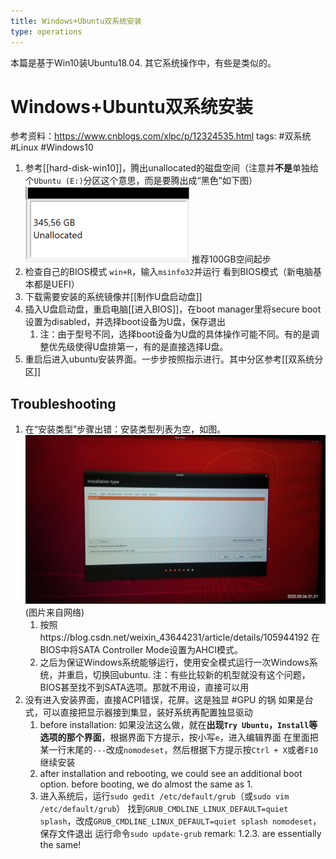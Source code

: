 ```yaml
---
title: Windows+Ubuntu双系统安装
type: operations
---
```


本篇是基于Win10装Ubuntu18.04. 其它系统操作中，有些是类似的。
# Windows+Ubuntu双系统安装

参考资料：https://www.cnblogs.com/xlpc/p/12324535.html
tags: #双系统 #Linux #Windows10

1. 参考[[hard-disk-win10]]，腾出unallocated的磁盘空间（注意并**不是**单独给个`Ubuntu (E:)`分区这个意思，而是要腾出成“黑色”如下图）
![](dual-boot/unallocated.png)
推荐100GB空间起步
2. 检查自己的BIOS模式
   `win+R`，输入`msinfo32`并运行
   看到BIOS模式（新电脑基本都是UEFI）
3. 下载需要安装的系统镜像并[[制作U盘启动盘]]
4. 插入U盘启动盘，重启电脑[[进入BIOS]]，在boot manager里将secure boot设置为disabled，并选择boot设备为U盘，保存退出
   1. 注：由于型号不同，选择boot设备为U盘的具体操作可能不同。有的是调整优先级使得U盘排第一，有的是直接选择U盘。
5. 重启后进入ubuntu安装界面。一步步按照指示进行。其中分区参考[[双系统分区]]
## Troubleshooting
1. 在“安装类型”步骤出错：安装类型列表为空，如图。
   ![](./dual-boot/installation-type.jpg)(图片来自网络)
   1. 按照https://blog.csdn.net/weixin_43644231/article/details/105944192
在BIOS中将SATA Controller Mode设置为AHCI模式。
   2. 之后为保证Windows系统能够运行，使用安全模式运行一次Windows系统，并重启，切换回ubuntu.
注：有些比较新的机型就没有这个问题，BIOS甚至找不到SATA选项。那就不用设，直接可以用
2. 没有进入安装界面，直接ACPI错误，花屏。这是独显 #GPU 的锅
   如果是台式，可以直接把显示器接到集显，装好系统再配置独显驱动
   1. before installation:
      如果没法这么做，就在**出现`Try Ubuntu`，`Install`等选项的那个界面**，根据界面下方提示，按小写`e`，进入编辑界面
      在里面把某一行末尾的`---`改成`nomodeset`，然后根据下方提示按`Ctrl + X`或者`F10`继续安装
   2. after installation and rebooting, we could see an additional boot option. before booting, we do almost the same as 1.
   3. 进入系统后，运行`sudo gedit /etc/default/grub`（或`sudo vim /etc/default/grub`）
      找到`GRUB_CMDLINE_LINUX_DEFAULT=quiet splash`，改成`GRUB_CMDLINE_LINUX_DEFAULT=quiet splash nomodeset`，保存文件退出
      运行命令`sudo update-grub`
      remark: 1.2.3. are essentially the same!